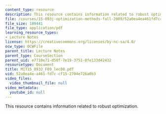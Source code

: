 ```yaml
---
content_type: resource
description: This resource contains information related to robust optimization.
file: /courses/15-093j-optimization-methods-fall-2009/52a0ea4ea461fd7ccf152704e726a0b3_MIT15_093J_F09_lec08.pdf
file_size: 189441
file_type: application/pdf
learning_resource_types:
- Lecture Notes
license: https://creativecommons.org/licenses/by-nc-sa/4.0/
ocw_type: OCWFile
parent_title: Lecture Notes
parent_type: CourseSection
parent_uid: e7710e71-d58f-7e19-3751-8fe133d42432
resourcetype: Document
title: MIT15_093J_F09_lec08.pdf
uid: 52a0ea4e-a461-fd7c-cf15-2704e726a0b3
video_files:
  video_thumbnail_file: null
video_metadata:
  youtube_id: null
---
```

This resource contains information related to robust optimization.
